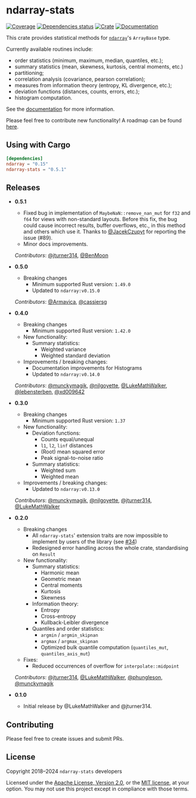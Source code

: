 # ndarray-stats

[![Coverage](https://codecov.io/gh/rust-ndarray/ndarray-stats/branch/master/graph/badge.svg)](https://codecov.io/gh/rust-ndarray/ndarray-stats)
[![Dependencies status](https://deps.rs/repo/github/rust-ndarray/ndarray-stats/status.svg)](https://deps.rs/repo/github/rust-ndarray/ndarray-stats)
[![Crate](https://img.shields.io/crates/v/ndarray-stats.svg)](https://crates.io/crates/ndarray-stats)
[![Documentation](https://docs.rs/ndarray-stats/badge.svg)](https://docs.rs/ndarray-stats)

This crate provides statistical methods for [`ndarray`]'s `ArrayBase` type.

Currently available routines include:
- order statistics (minimum, maximum, median, quantiles, etc.);
- summary statistics (mean, skewness, kurtosis, central moments, etc.)
- partitioning;
- correlation analysis (covariance, pearson correlation);
- measures from information theory (entropy, KL divergence, etc.);
- deviation functions (distances, counts, errors, etc.);
- histogram computation.

See the [documentation](https://docs.rs/ndarray-stats) for more information.

Please feel free to contribute new functionality! A roadmap can be found [here](https://github.com/rust-ndarray/ndarray-stats/issues/1).

[`ndarray`]: https://github.com/rust-ndarray/ndarray

## Using with Cargo

```toml
[dependencies]
ndarray = "0.15"
ndarray-stats = "0.5.1"
```

## Releases

* **0.5.1**
  * Fixed bug in implementation of `MaybeNaN::remove_nan_mut` for `f32` and
    `f64` for views with non-standard layouts. Before this fix, the bug could
    cause incorrect results, buffer overflows, etc., in this method and others
    which use it. Thanks to [@JacekCzupyt](https://github.com/JacekCzupyt) for
    reporting the issue (#89).
  * Minor docs improvements.

  *Contributors*: [@jturner314](https://github.com/jturner314), [@BenMoon](https://github.com/BenMoon)

* **0.5.0**
  * Breaking changes
    * Minimum supported Rust version: `1.49.0`
    * Updated to `ndarray:v0.15.0`

  *Contributors*: [@Armavica](https://github.com/armavica), [@cassiersg](https://github.com/cassiersg)

* **0.4.0**
  * Breaking changes
    * Minimum supported Rust version: `1.42.0`
  * New functionality:
    * Summary statistics:
      * Weighted variance
      * Weighted standard deviation
  * Improvements / breaking changes:
    * Documentation improvements for Histograms
    * Updated to `ndarray:v0.14.0`
 
  *Contributors*: [@munckymagik](https://github.com/munckymagik), [@nilgoyette](https://github.com/nilgoyette), [@LukeMathWalker](https://github.com/LukeMathWalker), [@lebensterben](https://github.com/lebensterben), [@xd009642](https://github.com/xd009642)

* **0.3.0**

  * Breaking changes
    * Minimum supported Rust version: `1.37`
  * New functionality:
    * Deviation functions:
      * Counts equal/unequal
      * `l1`, `l2`, `linf` distances
      * (Root) mean squared error
      * Peak signal-to-noise ratio
    * Summary statistics:
      * Weighted sum
      * Weighted mean
  * Improvements / breaking changes:
    * Updated to `ndarray:v0.13.0`
  
  *Contributors*: [@munckymagik](https://github.com/munckymagik), [@nilgoyette](https://github.com/nilgoyette), [@jturner314](https://github.com/jturner314), [@LukeMathWalker](https://github.com/LukeMathWalker)

* **0.2.0**

  * Breaking changes
    * All `ndarray-stats`' extension traits are now impossible to implement by
      users of the library (see [#34])
    * Redesigned error handling across the whole crate, standardising on `Result`
  * New functionality:
    * Summary statistics:
      * Harmonic mean
      * Geometric mean
      * Central moments
      * Kurtosis
      * Skewness
    * Information theory:
      * Entropy
      * Cross-entropy
      * Kullback-Leibler divergence
    * Quantiles and order statistics:
      * `argmin` / `argmin_skipnan`
      * `argmax` / `argmax_skipnan`
      * Optimized bulk quantile computation (`quantiles_mut`, `quantiles_axis_mut`)
  * Fixes:
    * Reduced occurrences of overflow for `interpolate::midpoint`

  *Contributors*: [@jturner314](https://github.com/jturner314), [@LukeMathWalker](https://github.com/LukeMathWalker), [@phungleson](https://github.com/phungleson), [@munckymagik](https://github.com/munckymagik)

  [#34]: https://github.com/rust-ndarray/ndarray-stats/issues/34

* **0.1.0**

  * Initial release by @LukeMathWalker and @jturner314.

## Contributing

Please feel free to create issues and submit PRs.

## License

Copyright 2018–2024 `ndarray-stats` developers

Licensed under the [Apache License, Version 2.0](LICENSE-APACHE), or the [MIT
license](LICENSE-MIT), at your option. You may not use this project except in
compliance with those terms.
